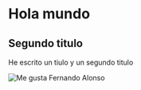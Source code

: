 # Hola mundo
## Segundo titulo

He escrito un tiulo y un segundo titulo

![Me gusta Fernando Alonso](https://e00-marca.uecdn.es/imagenes/2015/11/14/motor/formula1/gp-brasil/1447517965_extras_noticia_foton_7_2.jpg)



